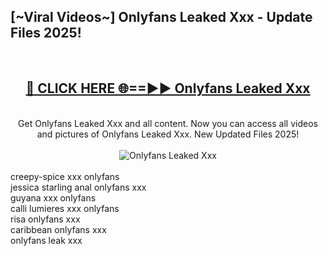 <h2>[~Viral Videos~] Onlyfans Leaked Xxx - Update Files 2025!</h2>
<br>
<div align="center">
<h2><a href="https://betterlinks.top/A2PfLJ" rel="nofollow">🔴 CLICK HERE 🌐==►► Onlyfans Leaked Xxx</a></h2>
<br>
Get Onlyfans Leaked Xxx and all content. Now you can access all videos and pictures of Onlyfans Leaked Xxx. New Updated Files 2025!
<br>
<br>
<a href="https://betterlinks.top/A2PfLJ" rel="nofollow" data-target="animated-image.originalLink"><img src="https://i.ibb.co.com/WyWwxjT/player-gif2.gif" alt="Onlyfans Leaked Xxx" style="max-width: 100%; display: inline-block;" data-target="animated-image.originalImage"></a>
</div>
<br>
creepy-spice xxx onlyfans<br>
jessica starling anal onlyfans xxx<br>
guyana xxx onlyfans<br>
calli lumieres xxx onlyfans<br>
risa onlyfans xxx<br>
caribbean onlyfans xxx<br>
onlyfans leak xxx